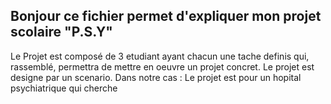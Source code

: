 
## Bonjour ce fichier permet d'expliquer mon projet scolaire "P.S.Y" 
Le Projet est composé de 3 etudiant ayant chacun une tache definis qui, rassemblé, permettra de mettre en oeuvre un projet concret. Le projet est designe par un scenario. Dans notre cas : Le projet est pour un hopital psychiatrique qui cherche
